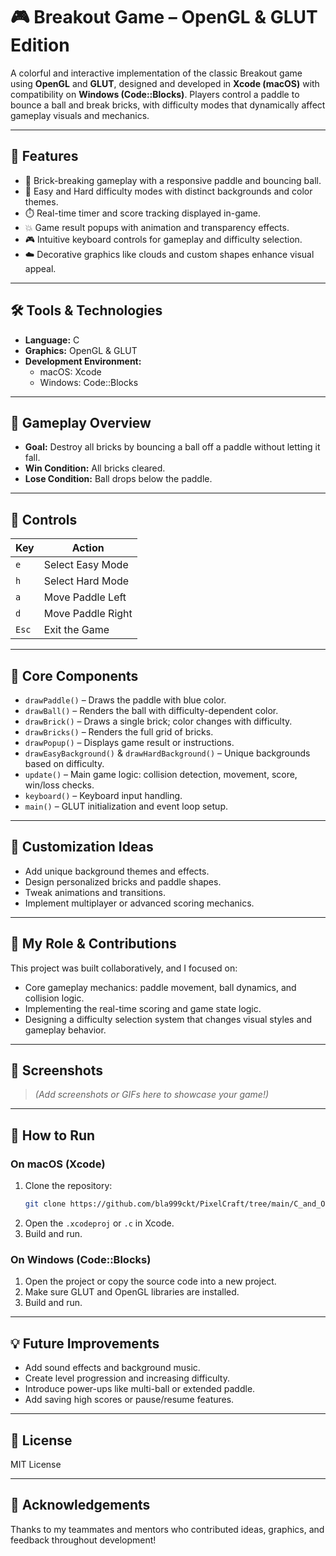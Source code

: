 # 🎮 Breakout Game – OpenGL & GLUT Edition

A colorful and interactive implementation of the classic Breakout game using **OpenGL** and **GLUT**, designed and developed in **Xcode (macOS)** with compatibility on **Windows (Code::Blocks)**. Players control a paddle to bounce a ball and break bricks, with difficulty modes that dynamically affect gameplay visuals and mechanics.

---

## 🚀 Features

- 🧱 Brick-breaking gameplay with a responsive paddle and bouncing ball.
- 🎨 Easy and Hard difficulty modes with distinct backgrounds and color themes.
- ⏱️ Real-time timer and score tracking displayed in-game.
- 💥 Game result popups with animation and transparency effects.
- 🎮 Intuitive keyboard controls for gameplay and difficulty selection.
- ☁️ Decorative graphics like clouds and custom shapes enhance visual appeal.

---

## 🛠️ Tools & Technologies

- **Language:** C
- **Graphics:** OpenGL & GLUT
- **Development Environment:**
  - macOS: Xcode
  - Windows: Code::Blocks

---

## 🎯 Gameplay Overview

- **Goal:** Destroy all bricks by bouncing a ball off a paddle without letting it fall.
- **Win Condition:** All bricks cleared.
- **Lose Condition:** Ball drops below the paddle.

---

## 🧩 Controls

| Key | Action |
|-----|--------|
| `e` | Select Easy Mode |
| `h` | Select Hard Mode |
| `a` | Move Paddle Left |
| `d` | Move Paddle Right |
| `Esc` | Exit the Game |

---

## 📐 Core Components

- `drawPaddle()` – Draws the paddle with blue color.
- `drawBall()` – Renders the ball with difficulty-dependent color.
- `drawBrick()` – Draws a single brick; color changes with difficulty.
- `drawBricks()` – Renders the full grid of bricks.
- `drawPopup()` – Displays game result or instructions.
- `drawEasyBackground()` & `drawHardBackground()` – Unique backgrounds based on difficulty.
- `update()` – Main game logic: collision detection, movement, score, win/loss checks.
- `keyboard()` – Keyboard input handling.
- `main()` – GLUT initialization and event loop setup.

---

## 🌈 Customization Ideas

- Add unique background themes and effects.
- Design personalized bricks and paddle shapes.
- Tweak animations and transitions.
- Implement multiplayer or advanced scoring mechanics.

---

## 🧠 My Role & Contributions

This project was built collaboratively, and I focused on:
- Core gameplay mechanics: paddle movement, ball dynamics, and collision logic.
- Implementing the real-time scoring and game state logic.
- Designing a difficulty selection system that changes visual styles and gameplay behavior.

---

## 📸 Screenshots

> *(Add screenshots or GIFs here to showcase your game!)*

---

## 🧪 How to Run

### On macOS (Xcode)

1. Clone the repository:
   ```bash
   git clone https://github.com/bla999ckt/PixelCraft/tree/main/C_and_OpenGl/breakout%20game
   ```
2. Open the `.xcodeproj` or `.c` in Xcode.
3. Build and run.

### On Windows (Code::Blocks)

1. Open the project or copy the source code into a new project.
2. Make sure GLUT and OpenGL libraries are installed.
3. Build and run.

---

## 💡 Future Improvements

- Add sound effects and background music.
- Create level progression and increasing difficulty.
- Introduce power-ups like multi-ball or extended paddle.
- Add saving high scores or pause/resume features.

---

## 🧾 License

MIT License 

---

## 🙌 Acknowledgements

Thanks to my teammates and mentors who contributed ideas, graphics, and feedback throughout development!
